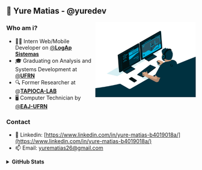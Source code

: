 ## 👤 Yure Matias - @yuredev

  <img align="right" alt="GIF" src="code.gif?raw=true" height="200" />

 ### **Who am i?**
- 👨‍💻 Intern Web/Mobile Developer on [@**LogAp Sistemas**](https://www.logap.com.br/)
- 🎓 Graduating on Analysis and Systems Development at [@**UFRN**](https://www.ufrn.br/)
- 🔍 Former Researcher at @[**TAPIOCA-LAB**](http://tapioca.eaj.ufrn.br/?page_id=50&lang=en)
- 🖥️ Computer Technician by [@**EAJ-UFRN**](https://eaj.ufrn.br/)
### **Contact**

- 💼 Linkedin: [https://www.linkedin.com/in/yure-matias-b4019018a/](https://www.linkedin.com/in/yure-matias-b4019018a/)
- 📫 Email: [yurematias26@gmail.com](mailto:yurematias26@gmail.com)

<details>
  <summary><strong>GitHub Stats<strong/></summary>

  <img align="left" alt="GitHub top languages" src="https://github-readme-stats.vercel.app/api/top-langs/?username=yuredev&hide=html&langs_count=3&theme=tokyonight&hide_border=true&bg_color=0d1117&text_color=fff&title_color=58a6ff&icon_color=58a6ff" />

  <img align="right" alt="GitHub stats" src="https://github-readme-stats.vercel.app/api?username=yuredev&show_icons=true&theme=tokyonight&bg_color=0d1117&hide_border=true&text_color=fff&title_color=58a6ff&icon_color=58a6ff" />

</details>
